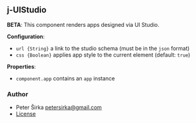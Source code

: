 ## j-UIStudio

__BETA__: This component renders apps designed via UI Studio.

__Configuration__:

- `url {String}` a link to the studio schema (must be in the `json` format)
- `css {Boolean}` applies app style to the current element (default: `true`)

__Properties__:

- `component.app` contains an `app` instance

### Author

- Peter Širka <petersirka@gmail.com>
- [License](https://www.totaljs.com/license/)